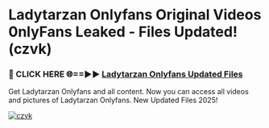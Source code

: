 # Ladytarzan Onlyfans Original Videos 0nlyFans Leaked - Files Updated! (czvk)

<h3>🔴 CLICK HERE 🌐==►► <a href="https://tinyurl.com/2m67pmp6" rel="nofollow">Ladytarzan Onlyfans Updated Files</a></h3>

Get Ladytarzan Onlyfans and all content. Now you can access all videos and pictures of Ladytarzan Onlyfans. New Updated Files 2025!

[![czvk](https://i.imgur.com/H4QAA4z.gif)](https://tinyurl.com/2m67pmp6)